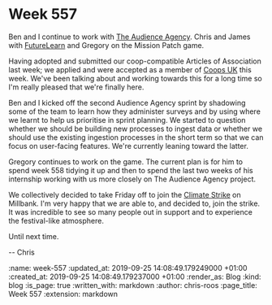 Week 557
========

Ben and I continue to work with [The Audience Agency][taa]. Chris and James with [FutureLearn][futurelearn] and Gregory on the Mission Patch game.

Having adopted and submitted our coop-compatible Articles of Association last week; we applied and were accepted as a member of [Coops UK][coops-uk] this week. We've been talking about and working towards this for a long time so I'm really pleased that we're finally here.

Ben and I kicked off the second Audience Agency sprint by shadowing some of the team to learn how they administer surveys and by using where we learnt to help us prioritise in sprint planning. We started to question whether we should be building new processes to ingest data or whether we should use the existing ingestion processes in the short term so that we can focus on user-facing features. We're currently leaning toward the latter.

Gregory continues to work on the game. The current plan is for him to spend week 558 tidying it up and then to spend the last two weeks of his internship working with us more closely on The Audience Agency project.

We collectively decided to take Friday off to join the [Climate Strike][climate-strike] on Millbank. I'm very happy that we are able to, and decided to, join the strike. It was incredible to see so many people out in support and to experience the festival-like atmosphere.

Until next time.

-- Chris

[climate-strike]: https://globalclimatestrike.net/
[coops-uk]: https://www.uk.coop/
[futurelearn]: https://www.futurelearn.com/
[taa]: https://www.theaudienceagency.org/

:name: week-557
:updated_at: 2019-09-25 14:08:49.179249000 +01:00
:created_at: 2019-09-25 14:08:49.179237000 +01:00
:render_as: Blog
:kind: blog
:is_page: true
:written_with: markdown
:author: chris-roos
:page_title: Week 557
:extension: markdown
